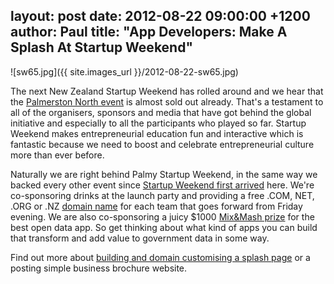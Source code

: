 layout: post
date: 2012-08-22 09:00:00 +1200
author: Paul
title: "App Developers: Make A Splash At Startup Weekend"
----

![sw65.jpg]({{ site.images_url }}/2012-08-22-sw65.jpg)

The next New Zealand Startup Weekend has rolled around and we hear that the [Palmerston North event](http://palmynorth.startupweekend.org/) is almost sold out already. That's a testament to all of the organisers, sponsors and media that have got behind the global initiative and especially to all the participants who played so far. Startup Weekend makes entrepreneurial education fun and interactive which is fantastic because we need to boost and celebrate entrepreneurial culture more than ever before.

Naturally we are right behind Palmy Startup Weekend, in the same way we backed every other event since [Startup Weekend first arrived](http://unlimited.co.nz/unlimited.nsf/leadership/the-2012-influencers-the-hustler) here. We're co-sponsoring drinks at the launch party and providing a free .COM, NET, .ORG or .NZ [domain name](https://iwantmyname.co.nz/domains) for each team that goes forward from Friday evening. We are also co-sponsoring a juicy $1000 [Mix&Mash prize](http://www.mixandmash.org.nz/competitions) for the best open data app. So get thinking about what kind of apps you can build that transform and add value to government data in some way. 

Find out more about [building and domain customising a splash page](https://iwantmyname.co.nz/services/website-builder/) or a posting simple business brochure website.
